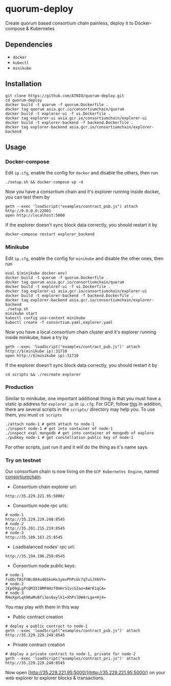 # quorum-deploy
Create quorum based consortium chain painless, deploy it to Docker-compose & Kubernetes

## Dependencies
* `docker`
* `kubectl`
* `minikube`

## Installation
~~~shell
git clone https://github.com/ATNIO/quorum-deploy.git
cd quorum-deploy
docker build -t quorum -f quorum.Dockerfile .
docker tag quorum asia.gcr.io/consortiumchain/quorum
docker build -t explorer-ui -f ui.Dockerfile .
docker tag explorer-ui asia.gcr.io/consortiumchain/explorer-ui
docker build -t explorer-backend -f backend.Dockerfile .
docker tag explorer-backend asia.gcr.io/consortiumchain/explorer-backend
~~~

## Usage

### Docker-compose
Edit `ip.cfg`, enable the config for `docker` and disable the others, then run
~~~shell
./setup.sh && docker-compose up -d
~~~
Now you have a consortium chain and it's explorer running inside docker, you can test them by
~~~shell
geth --exec 'loadScript("examples/contract_pub.js") attach http://0.0.0.0:22001
open http://localhost:5000
~~~
If the explorer doesn't sync block data correctly, you should restart it by
~~~shell
docker-compose restart explorer_backend
~~~

### Minikube
Edit `ip.cfg`, enable the config for `minikube` and disable the other ones, then run
~~~shell
eval $(minikube docker-env)
docker build -t quorum -f quorum.Dockerfile .
docker tag quorum asia.gcr.io/consortiumchain/quorum
docker build -t explorer-ui -f ui.Dockerfile .
docker tag explorer-ui asia.gcr.io/consortiumchain/explorer-ui
docker build -t explorer-backend -f backend.Dockerfile .
docker tag explorer-backend asia.gcr.io/consortiumchain/explorer-backend
./setup.sh
minikube start
kubectl config use-context minikube
kubectl create -f consortium.yaml,explorer.yaml
~~~
Now you have a local consortium chain cluster and it's explorer running inside minikube, have a try by
~~~shell
geth --exec 'loadScript("examples/contract_pub.js")' attach http://$(minikube ip):31710
open http://$(minikube ip):31710
~~~
If the explorer doesn't sync block data correctly, you should restart it by
~~~shell
cd scripts && ./recreate explorer
~~~

### Production
Similar to minikube, one important additional thing is that you must have a static ip address for `explorer_ip` in `ip.cfg`. For GCP, follow [this](https://cloud.google.com/sdk/gcloud/reference/compute/addresses/create)
In addition, there are several scripts in the `scripts/` directory may help you. To use them, you must `cd scripts`
~~~shell
./attach node-1 # geth attach to node-1
./inspect node-1 # get into container of node-1
./inspect expl mongodb # get into container of mongodb of explore
./pubkey node-1 # get constellation public key of node-1
~~~
For other scripts, just run it and it will do the thing as it's name says.

### Try on testnet
Our consortium chain is now living on the `GCP Kubernetes Engine`, named [consortiumchain](https://console.cloud.google.com/kubernetes/list?project=consortiumchain).
* Consortium chain explorer url:
~~~shell
http://35.229.221.95:5000/
~~~
* Consortium node rpc urls:
~~~shell
# node-1
http://35.229.229.248:8545
# node-2
http://35.201.215.219:8545
# node-3
http://35.189.163.25:8545
~~~
* Loadbalanced nodes' rpc url:
~~~shell
http://35.194.196.250:8545
~~~
* Consortium node public keys:
~~~shell
# node-1
fsOD/f81FUBcO84u4EGkoHx1ymvPhPcUc7qTuiJX6VY=
# node-2
JEpO9gLgPcQM3II8MP4Hzf0mHrS1vcGIao+AWrK1qCA=
# node-3
RHoXgVLqX9KwMvBfi3os6xylk1+XhPslDW4rLge+Hj4=
~~~
You may play with them in this way
* Public contract creation
~~~shell
# deploy a public contract to node-1
geth --exec 'loadScript("examples/contract_pub.js")' attach http://35.229.229.248:8545
~~~
* Private contract creation
~~~shell
# deploy a private contract to node-1, private for node-2
geth --exec 'loadScript("examples/contract_pri.js")' attach http://35.229.229.248:8545
~~~
Now open [http://35.229.221.95:5000/](http://35.229.221.95:5000/) on your web explorer to explorer blocks & transactions.
